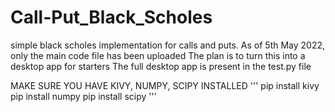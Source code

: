 # Call-Put_Black_Scholes
simple black scholes implementation for calls and puts.
As of 5th May 2022, only the main code file has been uploaded
The plan is to turn this into a desktop app for starters
The full desktop app is present in the test.py file

MAKE SURE YOU HAVE KIVY, NUMPY, SCIPY INSTALLED
'''
pip install kivy  
pip install numpy
pip install scipy
'''
